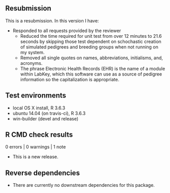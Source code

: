 ## Resubmission
This is a resubmission. In this version I have:

* Responded to all requests provided by the reviewer
  -  Reduced the time required for unit test from over 12 minutes to 21.6 
     seconds by skipping those test dependent on schochastic creation of 
     simulated pedigrees and breeding groups when not running on my system.
  -  Removed all single quotes on names, abbreviations, initialisms, and,
     acronyms.
  -  The phrase Electronic Health Records (EHR) is the name of a module within
     LabKey, which this software can use as a source of pedigree information
     so the capitalization is appropriate.
     
     
## Test environments
* local OS X install, R 3.6.3
* ubuntu 14.04 (on travis-ci), R 3.6.3
* win-builder (devel and release)

## R CMD check results

0 errors | 0 warnings | 1 note

* This is a new release.

## Reverse dependencies

* There are currently no downstream dependencies for this package.

